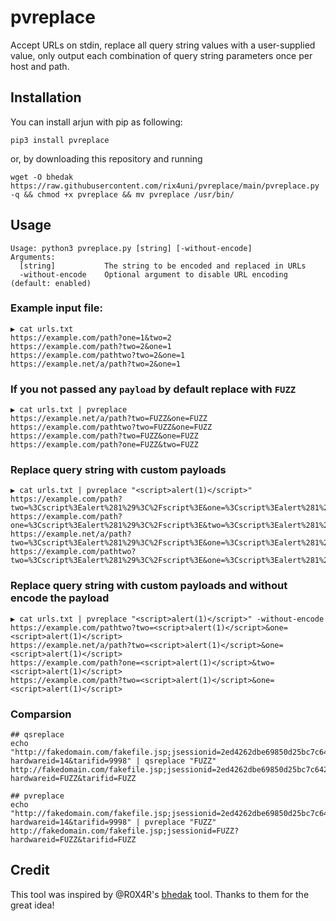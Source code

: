 # pvreplace
 
Accept URLs on stdin, replace all query string values with a user-supplied value, only output
each combination of query string parameters once per host and path.

## Installation
You can install arjun with pip as following:
```
pip3 install pvreplace
```

or, by downloading this repository and running
```
wget -O bhedak https://raw.githubusercontent.com/rix4uni/pvreplace/main/pvreplace.py -q && chmod +x pvreplace && mv pvreplace /usr/bin/
```

## Usage
```
Usage: python3 pvreplace.py [string] [-without-encode]
Arguments:
  [string]           The string to be encoded and replaced in URLs
  -without-encode    Optional argument to disable URL encoding (default: enabled)
```

### Example input file:
```
▶ cat urls.txt
https://example.com/path?one=1&two=2
https://example.com/path?two=2&one=1
https://example.com/pathtwo?two=2&one=1
https://example.net/a/path?two=2&one=1
```

### If you not passed any `payload` by default replace with `FUZZ`
```
▶ cat urls.txt | pvreplace
https://example.net/a/path?two=FUZZ&one=FUZZ
https://example.com/pathtwo?two=FUZZ&one=FUZZ
https://example.com/path?two=FUZZ&one=FUZZ
https://example.com/path?one=FUZZ&two=FUZZ
```

### Replace query string with custom payloads
```
▶ cat urls.txt | pvreplace "<script>alert(1)</script>"
https://example.com/path?two=%3Cscript%3Ealert%281%29%3C%2Fscript%3E&one=%3Cscript%3Ealert%281%29%3C%2Fscript%3E
https://example.com/path?one=%3Cscript%3Ealert%281%29%3C%2Fscript%3E&two=%3Cscript%3Ealert%281%29%3C%2Fscript%3E
https://example.net/a/path?two=%3Cscript%3Ealert%281%29%3C%2Fscript%3E&one=%3Cscript%3Ealert%281%29%3C%2Fscript%3E
https://example.com/pathtwo?two=%3Cscript%3Ealert%281%29%3C%2Fscript%3E&one=%3Cscript%3Ealert%281%29%3C%2Fscript%3E
```

### Replace query string with custom payloads and without encode the payload
```
▶ cat urls.txt | pvreplace "<script>alert(1)</script>" -without-encode
https://example.com/pathtwo?two=<script>alert(1)</script>&one=<script>alert(1)</script>
https://example.net/a/path?two=<script>alert(1)</script>&one=<script>alert(1)</script>
https://example.com/path?one=<script>alert(1)</script>&two=<script>alert(1)</script>
https://example.com/path?two=<script>alert(1)</script>&one=<script>alert(1)</script>
```

### Comparsion
```
## qsreplace
echo "http://fakedomain.com/fakefile.jsp;jsessionid=2ed4262dbe69850d25bc7c6424ba59db?hardwareid=14&tarifid=9998" | qsreplace "FUZZ"
http://fakedomain.com/fakefile.jsp;jsessionid=2ed4262dbe69850d25bc7c6424ba59db?hardwareid=FUZZ&tarifid=FUZZ

## pvreplace
echo "http://fakedomain.com/fakefile.jsp;jsessionid=2ed4262dbe69850d25bc7c6424ba59db?hardwareid=14&tarifid=9998" | pvreplace "FUZZ"
http://fakedomain.com/fakefile.jsp;jsessionid=FUZZ?hardwareid=FUZZ&tarifid=FUZZ
```

## Credit
This tool was inspired by @R0X4R's [bhedak](https://github.com/R0X4R/bhedak) tool. Thanks to them for the great idea!
